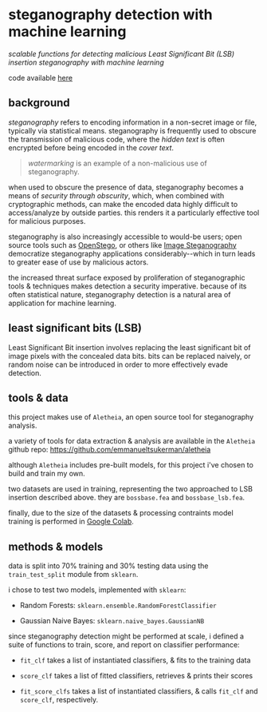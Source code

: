 # steganography detection with machine learning

*scalable functions for detecting malicious Least Significant Bit (LSB) insertion steganography with machine learning*

code available [here](https://github.com/disesdi/steganography_detection_with_machine_learning/blob/fe2f5a4f45838245913199a797176a71caf2513a/steganography_detection_with_machine_learning.ipynb)

## background

*steganography* refers to encoding information in a non-secret image or file, typically via statistical means. steganography is frequently used to obscure the transmission of malicious code, where the *hidden text* is often encrypted before being encoded in the *cover text*. 

> *watermarking* is an example of a non-malicious use of steganography. 

when used to obscure the presence of data, steganography becomes a means of *security through obscurity*, which, when combined with cryptographic methods, can make the encoded data highly difficult to access/analyze by outside parties. this renders it a particularly effective tool for malicious purposes.

steganography is also increasingly accessible to would-be users; open source tools such as [OpenStego](https://www.openstego.com/), or others like [Image Steganography](https://incoherency.co.uk/image-steganography/) democratize steganography applications considerably--which in turn leads to greater ease of use by malicious actors.

the increased threat surface exposed by proliferation of steganographic tools & techniques makes detection a security imperative. because of its often statistical nature, steganography detection is a natural area of application for machine learning.

## least significant bits (LSB)

Least Significant Bit insertion involves replacing the least significant bit of image pixels with the concealed data bits. bits can be replaced naively, or random noise can be introduced in order to more effectively evade detection.

## tools & data

this project makes use of `Aletheia`, an open source tool for steganography analysis.

a variety of tools for data extraction & analysis are available in the `Aletheia` github repo: https://github.com/emmanueltsukerman/aletheia

although `Aletheia` includes pre-built models, for this project i've chosen to build and train my own.

two datasets are used in training, representing the two approached to LSB insertion described above. they are `bossbase.fea` and `bossbase_lsb.fea`.

finally, due to the size of the datasets & processing contraints model training is performed in [Google Colab](https://colab.research.google.com/).

## methods & models

data is split into 70% training and 30% testing data using the `train_test_split` module from `sklearn`.

i chose to test two models, implemented with `sklearn`: 

* Random Forests: `sklearn.ensemble.RandomForestClassifier`

* Gaussian Naive Bayes: `sklearn.naive_bayes.GaussianNB`

since steganography detection might be performed at scale, i defined a suite of functions to train, score, and report on classifier performance: 

* `fit_clf` takes a list of instantiated classifiers, & fits to the training data

* `score_clf` takes a list of fitted classifiers, retrieves & prints their scores

* `fit_score_clfs` takes a list of instantiated classifiers, & calls `fit_clf` and `score_clf`, respectively.
